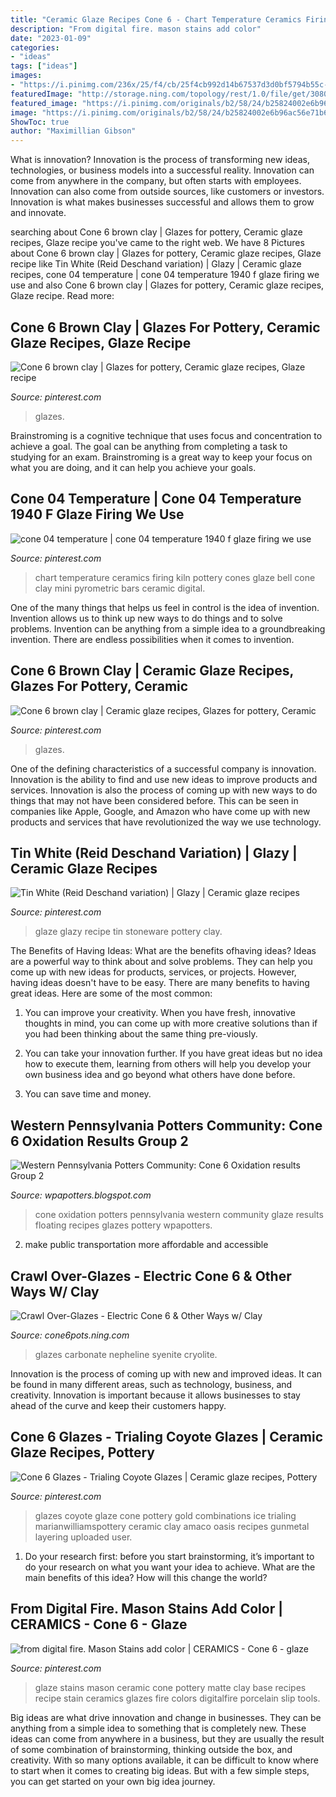 ```yaml
---
title: "Ceramic Glaze Recipes Cone 6 - Chart Temperature Ceramics Firing Kiln Pottery Cones Glaze Bell Cone Clay Mini Pyrometric Bars Ceramic Digital"
description: "From digital fire. mason stains add color"
date: "2023-01-09"
categories:
- "ideas"
tags: ["ideas"]
images:
- "https://i.pinimg.com/236x/25/f4/cb/25f4cb992d14b67537d3d0bf5794b55c--leveon-bell-charts.jpg?nii=t"
featuredImage: "http://storage.ning.com/topology/rest/1.0/file/get/3080309892?profile=RESIZE_710x&amp;height=600"
featured_image: "https://i.pinimg.com/originals/b2/58/24/b25824002e6b96ac56e71b625be37fe0.jpg"
image: "https://i.pinimg.com/originals/b2/58/24/b25824002e6b96ac56e71b625be37fe0.jpg"
ShowToc: true
author: "Maximillian Gibson"
---
```



What is innovation?
Innovation is the process of transforming new ideas, technologies, or business models into a successful reality. Innovation can come from anywhere in the company, but often starts with employees. Innovation can also come from outside sources, like customers or investors. Innovation is what makes businesses successful and allows them to grow and innovate.

	

		
searching about Cone 6 brown clay | Glazes for pottery, Ceramic glaze recipes, Glaze recipe you've came to the right web. We have 8 Pictures about Cone 6 brown clay | Glazes for pottery, Ceramic glaze recipes, Glaze recipe like Tin White (Reid Deschand variation) | Glazy | Ceramic glaze recipes, cone 04 temperature | cone 04 temperature 1940 f glaze firing we use and also Cone 6 brown clay | Glazes for pottery, Ceramic glaze recipes, Glaze recipe. Read more:
		
    
## Cone 6 Brown Clay | Glazes For Pottery, Ceramic Glaze Recipes, Glaze Recipe

<img loading=lazy src="https://i.pinimg.com/736x/06/5a/6b/065a6bb6c4976430605267d7af018c9e.jpg" onerror="this.onerror=null;this.src='https://tse3.mm.bing.net/th?id=OIP.tCvDx8sVO-TgL8KcuAd9RQHaHa&amp;pid=15.1';" alt="Cone 6 brown clay | Glazes for pottery, Ceramic glaze recipes, Glaze recipe">

_Source: pinterest.com_

>glazes. 

	

Brainstroming is a cognitive technique that uses focus and concentration to achieve a goal. The goal can be anything from completing a task to studying for an exam. Brainstroming is a great way to keep your focus on what you are doing, and it can help you achieve your goals.

    
## Cone 04 Temperature | Cone 04 Temperature 1940 F Glaze Firing We Use

<img loading=lazy src="https://i.pinimg.com/236x/25/f4/cb/25f4cb992d14b67537d3d0bf5794b55c--leveon-bell-charts.jpg?nii=t" onerror="this.onerror=null;this.src='https://tse1.mm.bing.net/th?id=OIP.0KMfuAJqzSpB-KnxI5NCbAAAAA&amp;pid=15.1';" alt="cone 04 temperature | cone 04 temperature 1940 f glaze firing we use">

_Source: pinterest.com_

>chart temperature ceramics firing kiln pottery cones glaze bell cone clay mini pyrometric bars ceramic digital. 

	

One of the many things that helps us feel in control is the idea of invention. Invention allows us to think up new ways to do things and to solve problems. Invention can be anything from a simple idea to a groundbreaking invention. There are endless possibilities when it comes to invention. 

    
## Cone 6 Brown Clay | Ceramic Glaze Recipes, Glazes For Pottery, Ceramic

<img loading=lazy src="https://i.pinimg.com/736x/b7/42/08/b74208426873e4305fc1183da36d8e78.jpg" onerror="this.onerror=null;this.src='https://tse1.mm.bing.net/th?id=OIP.VF6bRB36IMIF-rH1iaPb8AHaKY&amp;pid=15.1';" alt="Cone 6 brown clay | Ceramic glaze recipes, Glazes for pottery, Ceramic">

_Source: pinterest.com_

>glazes. 

	

One of the defining characteristics of a successful company is innovation. Innovation is the ability to find and use new ideas to improve products and services. Innovation is also the process of coming up with new ways to do things that may not have been considered before. This can be seen in companies like Apple, Google, and Amazon who have come up with new products and services that have revolutionized the way we use technology.

    
## Tin White (Reid Deschand Variation) | Glazy | Ceramic Glaze Recipes

<img loading=lazy src="https://i.pinimg.com/originals/b2/58/24/b25824002e6b96ac56e71b625be37fe0.jpg" onerror="this.onerror=null;this.src='https://tse3.mm.bing.net/th?id=OIP.xMxm2PPVFRg2F9Zkfa9nKQHaJ4&amp;pid=15.1';" alt="Tin White (Reid Deschand variation) | Glazy | Ceramic glaze recipes">

_Source: pinterest.com_

>glaze glazy recipe tin stoneware pottery clay. 

	

The Benefits of Having Ideas: What are the benefits ofhaving ideas?
Ideas are a powerful way to think about and solve problems. They can help you come up with new ideas for products, services, or projects. However, having ideas doesn't have to be easy. There are many benefits to having great ideas. Here are some of the most common:
1) You can improve your creativity. When you have fresh, innovative thoughts in mind, you can come up with more creative solutions than if you had been thinking about the same thing pre-viously.

2) You can take your innovation further. If you have great ideas but no idea how to execute them, learning from others will help you develop your own business idea and go beyond what others have done before.

3) You can save time and money.

    
## Western Pennsylvania Potters Community: Cone 6 Oxidation Results Group 2

<img loading=lazy src="http://4.bp.blogspot.com/_nDs2jTpDF3c/TDznVkTgW0I/AAAAAAAAABI/YBIORa6AVAU/s1600/Blue+Bowl+6a.jpg" onerror="this.onerror=null;this.src='https://tse3.mm.bing.net/th?id=OIP.xy-rSqdfHLDSBWpc17WD2gHaG4&amp;pid=15.1';" alt="Western Pennsylvania Potters Community: Cone 6 Oxidation results Group 2">

_Source: wpapotters.blogspot.com_

>cone oxidation potters pennsylvania western community glaze results floating recipes glazes pottery wpapotters. 

	

2. make public transportation more affordable and accessible

    
## Crawl Over-Glazes - Electric Cone 6 &amp; Other Ways W/ Clay

<img loading=lazy src="http://storage.ning.com/topology/rest/1.0/file/get/3080309892?profile=RESIZE_710x&amp;height=600" onerror="this.onerror=null;this.src='https://tse2.mm.bing.net/th?id=OIP.UgXUC2Et1KlVsq9OabhQLgHaKL&amp;pid=15.1';" alt="Crawl Over-Glazes - Electric Cone 6 &amp; Other Ways w/ Clay">

_Source: cone6pots.ning.com_

>glazes carbonate nepheline syenite cryolite. 

	

Innovation is the process of coming up with new and improved ideas. It can be found in many different areas, such as technology, business, and creativity. Innovation is important because it allows businesses to stay ahead of the curve and keep their customers happy.

    
## Cone 6 Glazes - Trialing Coyote Glazes | Ceramic Glaze Recipes, Pottery

<img loading=lazy src="https://i.pinimg.com/736x/a3/30/e6/a330e6a668bc549d3ea66d475804b2f4.jpg" onerror="this.onerror=null;this.src='https://tse3.mm.bing.net/th?id=OIP.TN6kCH2XmL6Masu4SoKudQHaJ3&amp;pid=15.1';" alt="Cone 6 Glazes - Trialing Coyote Glazes | Ceramic glaze recipes, Pottery">

_Source: pinterest.com_

>glazes coyote glaze cone pottery gold combinations ice trialing marianwilliamspottery ceramic clay amaco oasis recipes gunmetal layering uploaded user. 

	

1. Do your research first: before you start brainstorming, it’s important to do your research on what you want your idea to achieve. What are the main benefits of this idea? How will this change the world?

    
## From Digital Fire. Mason Stains Add Color | CERAMICS - Cone 6 - Glaze

<img loading=lazy src="https://s-media-cache-ak0.pinimg.com/736x/56/89/ef/5689efb00fc3d407cf48637035e8a309--ceramic-clay-glaze.jpg" onerror="this.onerror=null;this.src='https://tse3.mm.bing.net/th?id=OIP.boJlVZQamqYSXFa1AsASqgHaIc&amp;pid=15.1';" alt="from digital fire. Mason Stains add color | CERAMICS - Cone 6 - glaze">

_Source: pinterest.com_

>glaze stains mason ceramic cone pottery matte clay base recipes recipe stain ceramics glazes fire colors digitalfire porcelain slip tools. 

	

Big ideas are what drive innovation and change in businesses. They can be anything from a simple idea to something that is completely new. These ideas can come from anywhere in a business, but they are usually the result of some combination of brainstorming, thinking outside the box, and creativity. With so many options available, it can be difficult to know where to start when it comes to creating big ideas. But with a few simple steps, you can get started on your own big idea journey.

